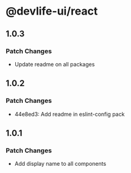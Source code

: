 # @devlife-ui/react

## 1.0.3

### Patch Changes

- Update readme on all packages

## 1.0.2

### Patch Changes

- 44e8ed3: Add readme in eslint-config pack

## 1.0.1

### Patch Changes

- Add display name to all components
